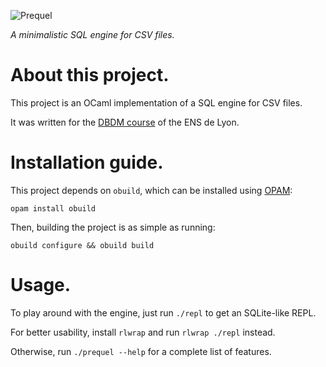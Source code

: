 ![Prequel](http://amaia.at/prequel.png)

*A minimalistic SQL engine for CSV files.*


# About this project.

This project is an OCaml implementation of a SQL engine for CSV files.

It was written for the [DBDM course](https://perso.liris.cnrs.fr/emmanuel.coquery/dbdm/DBDM-2018-project.html) of the ENS de Lyon.


# Installation guide.

This project depends on `obuild`, which can be installed using [OPAM](https://opam.ocaml.org/doc/Install.html):
```
opam install obuild
```

Then, building the project is as simple as running:
```
obuild configure && obuild build
```


# Usage.

To play around with the engine, just run `./repl` to get an SQLite-like REPL.

For better usability, install `rlwrap` and run `rlwrap ./repl` instead.

Otherwise, run `./prequel --help` for a complete list of features.
